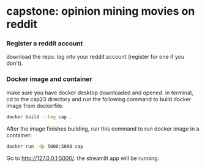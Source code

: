 # capstone: opinion mining movies on reddit

### Register a reddit account
download the repo. log into your reddit account (register for one if you don't). 

### Docker image and container

make sure you have docker desktop downloaded and opened. in terminal, cd to the cap23 directory and run the following command to build docker image from dockerfile:

```sh
docker build --tag cap .   
```

After the image finishes building, run this command to run docker image in a container: 

```sh
docker run -dp 5000:5000 cap
```
Go to http://127.0.0.1:5000/. the streamlit app will be running. 
